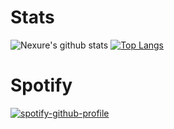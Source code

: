 # Stats
![Nexure's github stats](https://github-readme-stats.vercel.app/api?username=nexure&count_private=true&show_icons=true&theme=dark)
[![Top Langs](https://github-readme-stats.vercel.app/api/top-langs/?username=anuraghazra&layout=compact)](https://github.com/anuraghazra/github-readme-stats)


# Spotify
[![spotify-github-profile](https://spotify-github-profile.vercel.app/api/view?uid=117591910&cover_image=true&theme=novatorem)](https://github.com/kittinan/spotify-github-profile)